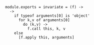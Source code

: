    module.exports = invariate = (f) ->
      ->
        if typeof arguments[0] is 'object'
          for k,v of arguments[0]
            do (k,v) ->
              f.call this, k, v
        else
          [f.apply this, arguments]
